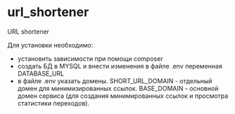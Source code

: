 # url_shortener
URL shortener

Для установки необходимо:
- установить зависимости при помощи composer
- создать БД в MYSQL и внести изменения в файле .env переменная DATABASE_URL
- в файле .env указать домены.
SHORT_URL_DOMAIN - отдельный домен для минимизированных ссылок.
BASE_DOMAIN - основной домен сервиса (для создания минимированных ссылок и просмотра статистики переходов).
